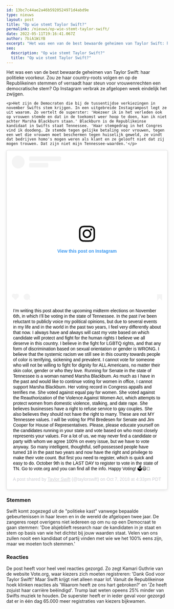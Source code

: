 ```yaml
---
id: 13bc7c44ae2a46b5920524971d4abd9e
type: nieuws
layout: post
title: "Op wie stemt Taylor Swift?"
permalink: /nieuws/op-wie-stemt-taylor-swift/
date: 2022-05-11T19:16:41.067Z
author: 7biA1WiYB
excerpt: "Het was een van de best bewaarde geheimen van Taylor Swift: haar politieke voorkeur. Zou ze haar country-roots volgen en op de Republikeinen stemmen of verraadt haar steun voor vrouwenrechten een democratische stem? Op Instagram verbrak ze afgelopen week eindelijk het zwijgen.  "
seo:
  description: "Op wie stemt Taylor Swift?"
  title: "Op wie stemt Taylor Swift?"
---
```

Het was een van de best bewaarde geheimen van Taylor Swift: haar politieke voorkeur. Zou ze haar country-roots volgen en op de Republikeinen stemmen of verraadt haar steun voor vrouwenrechten een democratische stem? Op Instagram verbrak ze afgelopen week eindelijk het zwijgen.  

    <p>Het zijn de Democraten die bij de tussentijdse verkiezingen in november Swifts stem krijgen. In een uitgebreide Instagrampost legt ze uit waarom. Zo vertelt de superster: 'Hoezeer ik in het verleden ook op vrouwen stemde en dat in de toekomst weer hoop te doen, kan ik niet achter Marsha Blackburn staan.' Blackburn is de Republikeinse kandidaat in Swifts staat Tennessee. 'Haar stemgedrag in het Congres vind ik doodeng. Ze stemde tegen gelijke betaling voor vrouwen, tegen een wet die vrouwen moet beschermen tegen huiselijk geweld, ze vindt dat bedrijven homo's mogen weren als klant en ze gelooft niet dat zij mogen trouwen. Dat zijn niet mijn Tennessee-waarden.'</p>
<p><div class="media media-element-container media-default"><div id="file-534854" class="file file-image file-image-oembed">

        
  
  <div class="content">
    
<blockquote class="instagram-media" data-instgrm-captioned="" data-instgrm-permalink="https://www.instagram.com/p/BopoXpYnCes/?utm_source=ig_embed&amp;utm_campaign=loading" data-instgrm-version="12" style=" background:#FFF; border:0; border-radius:3px; box-shadow:0 0 1px 0 rgba(0,0,0,0.5),0 1px 10px 0 rgba(0,0,0,0.15); margin: 1px; max-width:640px; min-width:326px; padding:0; width:99.375%; width:-webkit-calc(100% - 2px); width:calc(100% - 2px);"><div style="padding:16px;"> <a href="https://www.instagram.com/p/BopoXpYnCes/?utm_source=ig_embed&amp;utm_campaign=loading" style=" background:#FFFFFF; line-height:0; padding:0 0; text-align:center; text-decoration:none; width:100%;" target="_blank"> <div style=" display: flex; flex-direction: row; align-items: center;"> <div style="background-color: #F4F4F4; border-radius: 50%; flex-grow: 0; height: 40px; margin-right: 14px; width: 40px;"></div> <div style="display: flex; flex-direction: column; flex-grow: 1; justify-content: center;"> <div style=" background-color: #F4F4F4; border-radius: 4px; flex-grow: 0; height: 14px; margin-bottom: 6px; width: 100px;"></div> <div style=" background-color: #F4F4F4; border-radius: 4px; flex-grow: 0; height: 14px; width: 60px;"></div></div></div><div style="padding: 19% 0;"></div> <div style="display:block; height:50px; margin:0 auto 12px; width:50px;"><svg width="50px" height="50px" viewbox="0 0 60 60" version="1.1" xmlns="https://www.w3.org/2000/svg" xmlns:xlink="https://www.w3.org/1999/xlink"><g stroke="none" stroke-width="1" fill="none" fill-rule="evenodd"><g transform="translate(-511.000000, -20.000000)" fill="#000000"><g><path d="M556.869,30.41 C554.814,30.41 553.148,32.076 553.148,34.131 C553.148,36.186 554.814,37.852 556.869,37.852 C558.924,37.852 560.59,36.186 560.59,34.131 C560.59,32.076 558.924,30.41 556.869,30.41 M541,60.657 C535.114,60.657 530.342,55.887 530.342,50 C530.342,44.114 535.114,39.342 541,39.342 C546.887,39.342 551.658,44.114 551.658,50 C551.658,55.887 546.887,60.657 541,60.657 M541,33.886 C532.1,33.886 524.886,41.1 524.886,50 C524.886,58.899 532.1,66.113 541,66.113 C549.9,66.113 557.115,58.899 557.115,50 C557.115,41.1 549.9,33.886 541,33.886 M565.378,62.101 C565.244,65.022 564.756,66.606 564.346,67.663 C563.803,69.06 563.154,70.057 562.106,71.106 C561.058,72.155 560.06,72.803 558.662,73.347 C557.607,73.757 556.021,74.244 553.102,74.378 C549.944,74.521 548.997,74.552 541,74.552 C533.003,74.552 532.056,74.521 528.898,74.378 C525.979,74.244 524.393,73.757 523.338,73.347 C521.94,72.803 520.942,72.155 519.894,71.106 C518.846,70.057 518.197,69.06 517.654,67.663 C517.244,66.606 516.755,65.022 516.623,62.101 C516.479,58.943 516.448,57.996 516.448,50 C516.448,42.003 516.479,41.056 516.623,37.899 C516.755,34.978 517.244,33.391 517.654,32.338 C518.197,30.938 518.846,29.942 519.894,28.894 C520.942,27.846 521.94,27.196 523.338,26.654 C524.393,26.244 525.979,25.756 528.898,25.623 C532.057,25.479 533.004,25.448 541,25.448 C548.997,25.448 549.943,25.479 553.102,25.623 C556.021,25.756 557.607,26.244 558.662,26.654 C560.06,27.196 561.058,27.846 562.106,28.894 C563.154,29.942 563.803,30.938 564.346,32.338 C564.756,33.391 565.244,34.978 565.378,37.899 C565.522,41.056 565.552,42.003 565.552,50 C565.552,57.996 565.522,58.943 565.378,62.101 M570.82,37.631 C570.674,34.438 570.167,32.258 569.425,30.349 C568.659,28.377 567.633,26.702 565.965,25.035 C564.297,23.368 562.623,22.342 560.652,21.575 C558.743,20.834 556.562,20.326 553.369,20.18 C550.169,20.033 549.148,20 541,20 C532.853,20 531.831,20.033 528.631,20.18 C525.438,20.326 523.257,20.834 521.349,21.575 C519.376,22.342 517.703,23.368 516.035,25.035 C514.368,26.702 513.342,28.377 512.574,30.349 C511.834,32.258 511.326,34.438 511.181,37.631 C511.035,40.831 511,41.851 511,50 C511,58.147 511.035,59.17 511.181,62.369 C511.326,65.562 511.834,67.743 512.574,69.651 C513.342,71.625 514.368,73.296 516.035,74.965 C517.703,76.634 519.376,77.658 521.349,78.425 C523.257,79.167 525.438,79.673 528.631,79.82 C531.831,79.965 532.853,80.001 541,80.001 C549.148,80.001 550.169,79.965 553.369,79.82 C556.562,79.673 558.743,79.167 560.652,78.425 C562.623,77.658 564.297,76.634 565.965,74.965 C567.633,73.296 568.659,71.625 569.425,69.651 C570.167,67.743 570.674,65.562 570.82,62.369 C570.966,59.17 571,58.147 571,50 C571,41.851 570.966,40.831 570.82,37.631"></path></g></g></g></svg></div><div style="padding-top: 8px;"> <div style=" color:#3897f0; font-family:Arial,sans-serif; font-size:14px; font-style:normal; font-weight:550; line-height:18px;"> View this post on Instagram</div></div><div style="padding: 12.5% 0;"></div> <div style="display: flex; flex-direction: row; margin-bottom: 14px; align-items: center;"><div> <div style="background-color: #F4F4F4; border-radius: 50%; height: 12.5px; width: 12.5px; transform: translateX(0px) translateY(7px);"></div> <div style="background-color: #F4F4F4; height: 12.5px; transform: rotate(-45deg) translateX(3px) translateY(1px); width: 12.5px; flex-grow: 0; margin-right: 14px; margin-left: 2px;"></div> <div style="background-color: #F4F4F4; border-radius: 50%; height: 12.5px; width: 12.5px; transform: translateX(9px) translateY(-18px);"></div></div><div style="margin-left: 8px;"> <div style=" background-color: #F4F4F4; border-radius: 50%; flex-grow: 0; height: 20px; width: 20px;"></div> <div style=" width: 0; height: 0; border-top: 2px solid transparent; border-left: 6px solid #f4f4f4; border-bottom: 2px solid transparent; transform: translateX(16px) translateY(-4px) rotate(30deg)"></div></div><div style="margin-left: auto;"> <div style=" width: 0px; border-top: 8px solid #F4F4F4; border-right: 8px solid transparent; transform: translateY(16px);"></div> <div style=" background-color: #F4F4F4; flex-grow: 0; height: 12px; width: 16px; transform: translateY(-4px);"></div> <div style=" width: 0; height: 0; border-top: 8px solid #F4F4F4; border-left: 8px solid transparent; transform: translateY(-4px) translateX(8px);"></div></div></div></a> <p style=" margin:8px 0 0 0; padding:0 4px;"> <a href="https://www.instagram.com/p/BopoXpYnCes/?utm_source=ig_embed&amp;utm_campaign=loading" style=" color:#000; font-family:Arial,sans-serif; font-size:14px; font-style:normal; font-weight:normal; line-height:17px; text-decoration:none; word-wrap:break-word;" target="_blank">I’m writing this post about the upcoming midterm elections on November 6th, in which I’ll be voting in the state of Tennessee. In the past I’ve been reluctant to publicly voice my political opinions, but due to several events in my life and in the world in the past two years, I feel very differently about that now.  I always have and always will cast my vote based on which candidate will protect and fight for the human rights I believe we all deserve in this country. I believe in the fight for LGBTQ rights, and that any form of discrimination based on sexual orientation or gender is WRONG. I believe that the systemic racism we still see in this country towards people of color is terrifying, sickening and prevalent.  I cannot vote for someone who will not be willing to fight for dignity for ALL Americans, no matter their skin color, gender or who they love.  Running for Senate in the state of Tennessee is a woman named Marsha Blackburn. As much as I have in the past and would like to continue voting for women in office, I cannot support Marsha Blackburn. Her voting record in Congress appalls and terrifies me. She voted against equal pay for women. She voted against the Reauthorization of the Violence Against Women Act, which attempts to protect women from domestic violence, stalking, and date rape. She believes businesses have a right to refuse service to gay couples. She also believes they should not have the right to marry. These are not MY Tennessee values. I will be voting for Phil Bredesen for Senate and Jim Cooper for House of Representatives.  Please, please educate yourself on the candidates running in your state and vote based on who most closely represents your values. For a lot of us, we may never find a candidate or party with whom we agree 100% on every issue, but we have to vote anyway. So many intelligent, thoughtful, self-possessed people have turned 18 in the past two years and now have the right and privilege to make their vote count. But first you need to register, which is quick and easy to do. October 9th is the LAST DAY to register to vote in the state of TN. Go to vote.org and you can find all the info. Happy Voting! 🗳😃🌈</a></p> <p style=" color:#c9c8cd; font-family:Arial,sans-serif; font-size:14px; line-height:17px; margin-bottom:0; margin-top:8px; overflow:hidden; padding:8px 0 7px; text-align:center; text-overflow:ellipsis; white-space:nowrap;">A post shared by <a href="https://www.instagram.com/taylorswift/?utm_source=ig_embed&amp;utm_campaign=loading" style=" color:#c9c8cd; font-family:Arial,sans-serif; font-size:14px; font-style:normal; font-weight:normal; line-height:17px;" target="_blank"> Taylor Swift</a> (@taylorswift) on <time style=" font-family:Arial,sans-serif; font-size:14px; line-height:17px;" datetime="2018-10-07T23:33:38+00:00">Oct 7, 2018 at 4:33pm PDT</time></p></div></blockquote>
<script async="" src="//www.instagram.com/embed.js"></script>  </div>

  
</div>
</div>
<h3>Stemmen</h3>
<p>Swift komt zogezegd uit de "politieke kast" vanwege bepaalde gebeurtenissen in haar leven en in de wereld de afgelopen twee jaar. De zangeres roept overigens niet iedereen op om nu op een Democraat te gaan stemmen: 'Doe alsjeblieft research naar de kandidaten in je staat en stem op basis van wie het dichtst bij jouw waarden staat. Velen van ons zullen nooit een kandidaat of partij vinden met wie we het 100% eens zijn, maar we moeten toch stemmen.'</p>
<h3>Reacties</h3>
<p>De post heeft voor heel veel reacties gezorgd. Zo zegt Kamari Guthrie van de website Vote.org, waar kiezers zich moeten registreren: 'Dank God voor Taylor Swift!' Maar Swift krijgt niet alleen maar lof. Vanuit de Republikeinse hoek klinken reacties als 'Waarom heeft ze ons hart gebroken?' en 'Ze heeft zojuist haar carrière beëindigd'. Trump laat weten opeens 25% minder van Swifts muziek te houden. De superster heeft er in ieder geval voor gezorgd dat er in één dag 65.000 meer registraties van kiezers bijkwamen.</p>
<p> </p>  
